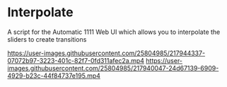 # Interpolate
A script for the Automatic 1111 Web UI which allows you to interpolate the sliders to create transitions

https://user-images.githubusercontent.com/25804985/217944337-07072b97-3223-401c-82f7-0fd311afec2a.mp4
https://user-images.githubusercontent.com/25804985/217940047-24d67139-6909-4929-b23c-44f84737e195.mp4
